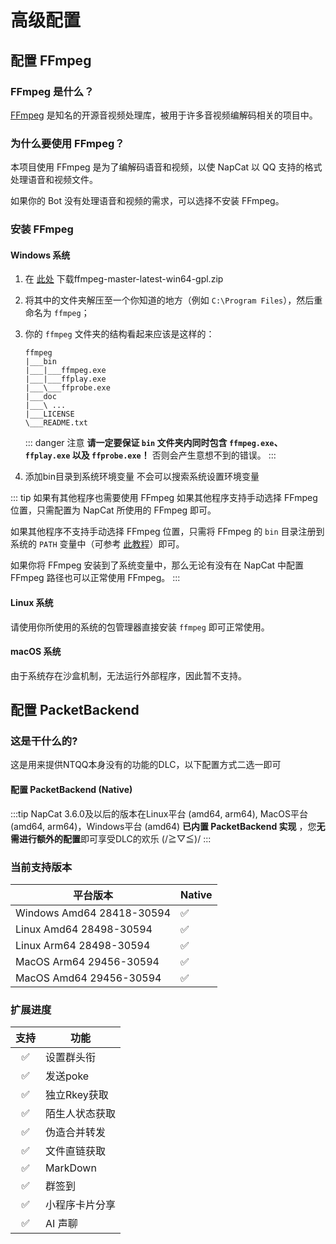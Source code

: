 # 高级配置

## 配置 FFmpeg

### FFmpeg 是什么？

[FFmpeg](https://ffmpeg.org/) 是知名的开源音视频处理库，被用于许多音视频编解码相关的项目中。

### 为什么要使用 FFmpeg？

本项目使用 FFmpeg 是为了编解码语音和视频，以使 NapCat 以 QQ 支持的格式处理语音和视频文件。

如果你的 Bot 没有处理语音和视频的需求，可以选择不安装 FFmpeg。

### 安装 FFmpeg

#### Windows 系统

1. 在 [此处](https://github.com/BtbN/FFmpeg-Builds/releases) 下载ffmpeg-master-latest-win64-gpl.zip
2. 将其中的文件夹解压至一个你知道的地方（例如 `C:\Program Files`），然后重命名为 `ffmpeg`；
3. 你的 `ffmpeg` 文件夹的结构看起来应该是这样的：

    ``` text
    ffmpeg
    |___bin
    |___|___ffmpeg.exe
    |___|___ffplay.exe
    |___\___ffprobe.exe
    |___doc
    |___\ ...
    |___LICENSE
    \___README.txt
    ```

    ::: danger 注意
    **请一定要保证 `bin` 文件夹内同时包含 `ffmpeg.exe`、`ffplay.exe` 以及 `ffprobe.exe`！** 否则会产生意想不到的错误。
    :::
4. 添加bin目录到系统环境变量 不会可以搜索系统设置环境变量

::: tip 如果有其他程序也需要使用 FFmpeg
如果其他程序支持手动选择 FFmpeg 位置，只需配置为 NapCat 所使用的 FFmpeg 即可。

如果其他程序不支持手动选择 FFmpeg 位置，只需将 FFmpeg 的 `bin` 目录注册到系统的 `PATH` 变量中（可参考 [此教程](https://zhuanlan.zhihu.com/p/595750538#:~:text=Step%203%3A%20%E7%8E%AF%E5%A2%83%E5%8F%98%E9%87%8F%20Path%20%E7%9A%84%E6%B7%BB%E5%8A%A0)）即可。

如果你将 FFmpeg 安装到了系统变量中，那么无论有没有在 NapCat 中配置 FFmpeg 路径也可以正常使用 FFmpeg。
:::

#### Linux 系统

请使用你所使用的系统的包管理器直接安装 `ffmpeg` 即可正常使用。

#### macOS 系统

由于系统存在沙盒机制，无法运行外部程序，因此暂不支持。

## 配置 PacketBackend

### 这是干什么的?

这是用来提供NTQQ本身没有的功能的DLC，以下配置方式二选一即可

#### 配置 PacketBackend (Native)

:::tip 
NapCat 3.6.0及以后的版本在Linux平台 (amd64, arm64), MacOS平台(amd64, arm64)，Windows平台 (amd64) **已内置 PacketBackend 实现** ，您**无需进行额外的配置**即可享受DLC的欢乐 (/≧▽≦)/
:::

### 当前支持版本

| 平台版本                   | Native |
|---------------------------|----------|
| Windows Amd64 28418-30594 | ✅      |
| Linux   Amd64 28498-30594 | ✅      |
| Linux   Arm64 28498-30594 | ✅      |
| MacOS   Arm64 29456-30594 | ✅      |
| MacOS   Amd64 29456-30594 | ✅      |


### 扩展进度

| 支持 | 功能       |
|:--:|----------|
| ✅  | 设置群头衔    |
| ✅  | 发送poke   |
| ✅  | 独立Rkey获取 |
| ✅  | 陌生人状态获取  |
| ✅  | 伪造合并转发   |
| ✅  | 文件直链获取   |
| ✅  | MarkDown |
| ✅  | 群签到      |
| ✅  | 小程序卡片分享  |
| ✅  | AI 声聊    |

